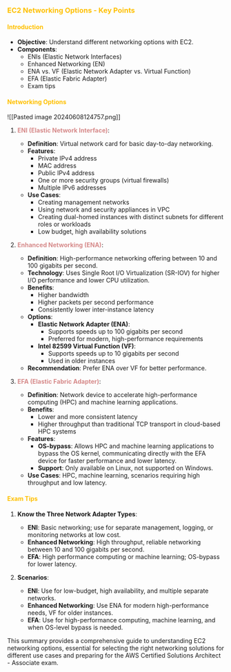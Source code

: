 ### <span style="color:#ffc000">EC2 Networking Options - Key Points</span>

#### <span style="color:#ffc000">Introduction</span>
- **Objective**: Understand different networking options with EC2.
- **Components**:
  - ENIs (Elastic Network Interfaces)
  - Enhanced Networking (EN)
  - ENA vs. VF (Elastic Network Adapter vs. Virtual Function)
  - EFA (Elastic Fabric Adapter)
  - Exam tips

#### <span style="color:#ffc000">Networking Options</span>

![[Pasted image 20240608124757.png]]

1. **<span style="color:#d68a8a">ENI (Elastic Network Interface)</span>**:
   - **Definition**: Virtual network card for basic day-to-day networking.
   - **Features**:
     - Private IPv4 address
     - MAC address
     - Public IPv4 address
     - One or more security groups (virtual firewalls)
     - Multiple IPv6 addresses
   - **Use Cases**:
     - Creating management networks
     - Using network and security appliances in VPC
     - Creating dual-homed instances with distinct subnets for different roles or workloads
     - Low budget, high availability solutions

2. **<span style="color:#d68a8a">Enhanced Networking (ENA)</span>**:
   - **Definition**: High-performance networking offering between 10 and 100 gigabits per second.
   - **Technology**: Uses Single Root I/O Virtualization (SR-IOV) for higher I/O performance and lower CPU utilization.
   - **Benefits**:
     - Higher bandwidth
     - Higher packets per second performance
     - Consistently lower inter-instance latency
   - **Options**:
     - **Elastic Network Adapter (ENA)**:
       - Supports speeds up to 100 gigabits per second
       - Preferred for modern, high-performance requirements
     - **Intel 82599 Virtual Function (VF)**:
       - Supports speeds up to 10 gigabits per second
       - Used in older instances
   - **Recommendation**: Prefer ENA over VF for better performance.

3. **<span style="color:#d68a8a">EFA (Elastic Fabric Adapter)</span>**:
   - **Definition**: Network device to accelerate high-performance computing (HPC) and machine learning applications.
   - **Benefits**:
     - Lower and more consistent latency
     - Higher throughput than traditional TCP transport in cloud-based HPC systems
   - **Features**:
     - **OS-bypass**: Allows HPC and machine learning applications to bypass the OS kernel, communicating directly with the EFA device for faster performance and lower latency.
     - **Support**: Only available on Linux, not supported on Windows.
   - **Use Cases**: HPC, machine learning, scenarios requiring high throughput and low latency.

#### <span style="color:#ffc000">Exam Tips</span>

1. **Know the Three Network Adapter Types**:
   - **ENI**: Basic networking; use for separate management, logging, or monitoring networks at low cost.
   - **Enhanced Networking**: High throughput, reliable networking between 10 and 100 gigabits per second.
   - **EFA**: High performance computing or machine learning; OS-bypass for lower latency.

2. **Scenarios**:
   - **ENI**: Use for low-budget, high availability, and multiple separate networks.
   - **Enhanced Networking**: Use ENA for modern high-performance needs, VF for older instances.
   - **EFA**: Use for high-performance computing, machine learning, and when OS-level bypass is needed.

This summary provides a comprehensive guide to understanding EC2 networking options, essential for selecting the right networking solutions for different use cases and preparing for the AWS Certified Solutions Architect - Associate exam.